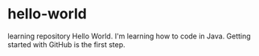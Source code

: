 hello-world
===========

learning repository
Hello World. I'm learning how to code in Java. Getting started with GitHub is the first step.
